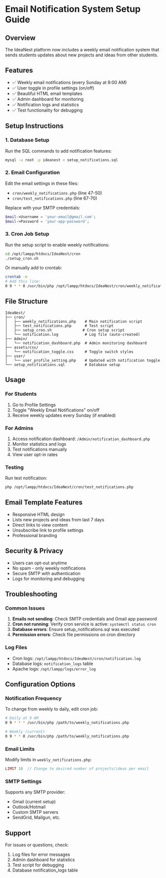 # Email Notification System Setup Guide

## Overview
The IdeaNest platform now includes a weekly email notification system that sends students updates about new projects and ideas from other students.

## Features
- ✅ Weekly email notifications (every Sunday at 9:00 AM)
- ✅ User toggle in profile settings (on/off)
- ✅ Beautiful HTML email templates
- ✅ Admin dashboard for monitoring
- ✅ Notification logs and statistics
- ✅ Test functionality for debugging

## Setup Instructions

### 1. Database Setup
Run the SQL commands to add notification features:
```bash
mysql -u root -p ideanest < setup_notifications.sql
```

### 2. Email Configuration
Edit the email settings in these files:
- `cron/weekly_notifications.php` (line 47-50)
- `cron/test_notifications.php` (line 67-70)

Replace with your SMTP credentials:
```php
$mail->Username = 'your-email@gmail.com';
$mail->Password = 'your-app-password';
```

### 3. Cron Job Setup
Run the setup script to enable weekly notifications:
```bash
cd /opt/lampp/htdocs/IdeaNest/cron
./setup_cron.sh
```

Or manually add to crontab:
```bash
crontab -e
# Add this line:
0 9 * * 0 /usr/bin/php /opt/lampp/htdocs/IdeaNest/cron/weekly_notifications.php >> /opt/lampp/htdocs/IdeaNest/cron/notification.log 2>&1
```

## File Structure
```
IdeaNest/
├── cron/
│   ├── weekly_notifications.php    # Main notification script
│   ├── test_notifications.php      # Test script
│   ├── setup_cron.sh              # Cron setup script
│   └── notification.log            # Log file (auto-created)
├── Admin/
│   └── notification_dashboard.php  # Admin monitoring dashboard
├── assets/css/
│   └── notification_toggle.css     # Toggle switch styles
├── user/
│   └── user_profile_setting.php    # Updated with notification toggle
└── setup_notifications.sql         # Database setup
```

## Usage

### For Students
1. Go to Profile Settings
2. Toggle "Weekly Email Notifications" on/off
3. Receive weekly updates every Sunday (if enabled)

### For Admins
1. Access notification dashboard: `/Admin/notification_dashboard.php`
2. Monitor statistics and logs
3. Test notifications manually
4. View user opt-in rates

### Testing
Run test notification:
```bash
php /opt/lampp/htdocs/IdeaNest/cron/test_notifications.php
```

## Email Template Features
- Responsive HTML design
- Lists new projects and ideas from last 7 days
- Direct links to view content
- Unsubscribe link to profile settings
- Professional branding

## Security & Privacy
- Users can opt-out anytime
- No spam - only weekly notifications
- Secure SMTP with authentication
- Logs for monitoring and debugging

## Troubleshooting

### Common Issues
1. **Emails not sending**: Check SMTP credentials and Gmail app password
2. **Cron not running**: Verify cron service is active: `systemctl status cron`
3. **Database errors**: Ensure setup_notifications.sql was executed
4. **Permission errors**: Check file permissions on cron directory

### Log Files
- Cron logs: `/opt/lampp/htdocs/IdeaNest/cron/notification.log`
- Database logs: `notification_logs` table
- Apache logs: `/opt/lampp/logs/error_log`

## Configuration Options

### Notification Frequency
To change from weekly to daily, edit cron job:
```bash
# Daily at 9 AM
0 9 * * * /usr/bin/php /path/to/weekly_notifications.php

# Weekly (current)
0 9 * * 0 /usr/bin/php /path/to/weekly_notifications.php
```

### Email Limits
Modify limits in `weekly_notifications.php`:
```php
LIMIT 10  // Change to desired number of projects/ideas per email
```

### SMTP Settings
Supports any SMTP provider:
- Gmail (current setup)
- Outlook/Hotmail
- Custom SMTP servers
- SendGrid, Mailgun, etc.

## Support
For issues or questions, check:
1. Log files for error messages
2. Admin dashboard for statistics
3. Test script for debugging
4. Database notification_logs table